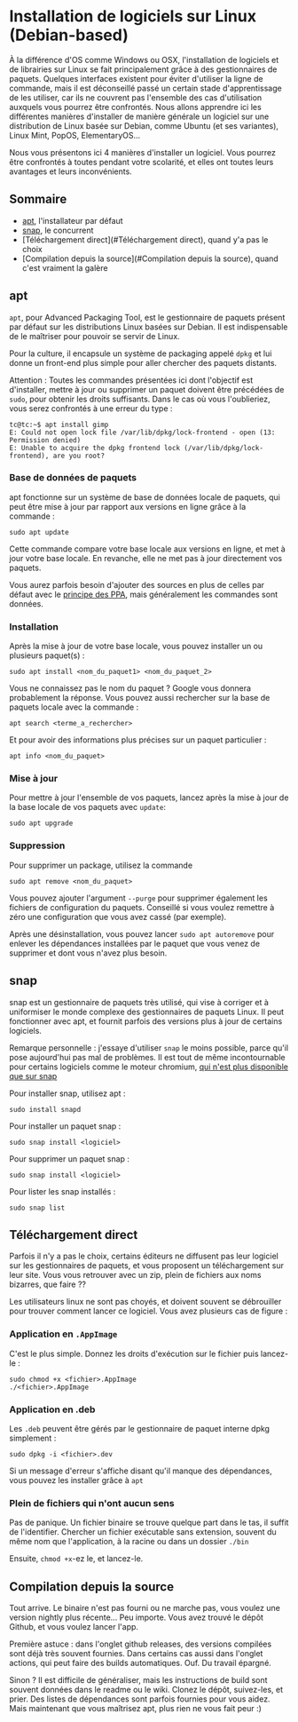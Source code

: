# Installation de logiciels sur Linux (Debian-based)

À la différence d'OS comme Windows ou OSX, l'installation de logiciels et de librairies sur Linux se fait principalement grâce à des gestionnaires de paquets. Quelques interfaces existent pour éviter d'utiliser la ligne de commande, mais il est déconseillé passé un certain stade d'apprentissage de les utiliser, car ils ne couvrent pas l'ensemble des cas d'utilisation auxquels vous pourrez être confrontés. Nous allons apprendre ici les différentes manières d'installer de manière générale un logiciel sur une distribution de Linux basée sur Debian, comme Ubuntu (et ses variantes), Linux Mint, PopOS, ElementaryOS...

Nous vous présentons ici 4 manières d'installer un logiciel. Vous pourrez être confrontés à toutes pendant votre scolarité, et elles ont toutes leurs avantages et leurs inconvénients.



## Sommaire 

- [apt](#apt), l'installateur par défaut
- [snap](#snap), le concurrent
- [Téléchargement direct](#Téléchargement direct), quand y'a pas le choix
- [Compilation depuis la source](#Compilation depuis la source), quand c'est vraiment la galère



## apt

`apt`, pour Advanced Packaging Tool, est le gestionnaire de paquets présent par défaut sur les distributions Linux basées sur Debian. Il est indispensable de le maîtriser pour pouvoir se servir de Linux.

Pour la culture, il encapsule un système de packaging appelé `dpkg` et lui donne un front-end plus simple pour aller chercher des paquets distants.

Attention : Toutes les commandes présentées ici dont l'objectif est d'installer, mettre à jour ou supprimer un paquet doivent être précédées de `sudo`, pour obtenir les droits suffisants. Dans le cas où vous l'oublieriez, vous serez confrontés à une erreur du type : 

```
tc@tc:~$ apt install gimp
E: Could not open lock file /var/lib/dpkg/lock-frontend - open (13: Permission denied)
E: Unable to acquire the dpkg frontend lock (/var/lib/dpkg/lock-frontend), are you root?
```

### Base de données de paquets

apt fonctionne sur un système de base de données locale de paquets, qui peut être mise à jour par rapport aux versions en ligne grâce à la commande :

```
sudo apt update
```

Cette commande compare votre base locale aux versions en ligne, et met à jour votre base locale. En revanche, elle ne met pas à jour directement vos paquets.

Vous aurez parfois besoin d'ajouter des sources en plus de celles par défaut avec le [principe des PPA](https://doc.ubuntu-fr.org/ppa), mais généralement les commandes sont données.

### Installation

Après la mise à jour de votre base locale, vous pouvez installer un ou plusieurs paquet(s) :

```
sudo apt install <nom_du_paquet1> <nom_du_paquet_2>
```

Vous ne connaissez pas le nom du paquet ? Google vous donnera probablement la réponse. Vous pouvez aussi rechercher sur la base de paquets locale avec la commande :

```
apt search <terme_a_rechercher>
```

Et pour avoir des informations plus précises sur un paquet particulier : 

```
apt info <nom_du_paquet>
```

### Mise à jour

Pour mettre à jour l'ensemble de vos paquets, lancez après la mise à jour de la base locale de vos paquets avec `update`:

```
sudo apt upgrade
```

### Suppression

Pour supprimer un package, utilisez la commande

```
sudo apt remove <nom_du_paquet>
```

Vous pouvez ajouter l'argument `--purge` pour supprimer également les fichiers de configuration du paquets. Conseillé si vous voulez remettre à zéro une configuration que vous avez cassé (par exemple).

Après une désinstallation, vous pouvez lancer `sudo apt autoremove` pour enlever les dépendances installées par le paquet que vous venez de supprimer et dont vous n'avez plus besoin.



## snap

snap est un gestionnaire de paquets très utilisé, qui vise à corriger et à uniformiser le monde complexe des gestionnaires de paquets Linux. Il peut fonctionner avec apt, et fournit parfois des versions plus à jour de certains logiciels.

Remarque personnelle : j'essaye d'utiliser `snap` le moins possible, parce qu'il pose aujourd'hui pas mal de problèmes. Il est tout de même incontournable pour certains logiciels comme le moteur chromium, [qui n'est plus disponible que sur snap](https://linuxize.com/post/how-to-install-chromium-web-browser-on-ubuntu-20-04/)

Pour installer snap, utilisez apt : 

```
sudo install snapd
```

Pour installer un paquet snap :

```
sudo snap install <logiciel>
```

Pour supprimer un paquet snap : 

```
sudo snap install <logiciel>
```

Pour lister les snap installés : 

```
sudo snap list
```



## Téléchargement direct

Parfois il n'y a pas le choix, certains éditeurs ne diffusent pas leur logiciel sur les gestionnaires de paquets, et vous proposent un téléchargement sur leur site. Vous vous retrouver avec un zip, plein de fichiers aux noms bizarres, que faire ??

Les utilisateurs linux ne sont pas choyés, et doivent souvent se débrouiller pour trouver comment lancer ce logiciel. Vous avez plusieurs cas de figure : 

### Application en `.AppImage` 

C'est le plus simple. Donnez les droits d'exécution sur le fichier puis lancez-le :

```
sudo chmod +x <fichier>.AppImage
./<fichier>.AppImage
```

### Application en .deb

Les `.deb` peuvent être gérés par le gestionnaire de paquet interne dpkg simplement : 

```
sudo dpkg -i <fichier>.dev
```

Si un message d'erreur s'affiche disant qu'il manque des dépendances, vous pouvez les installer grâce à `apt`

### Plein de fichiers qui n'ont aucun sens

Pas de panique. Un fichier binaire se trouve quelque part dans le tas, il suffit de l'identifier. Chercher un fichier exécutable sans extension, souvent du même nom que l'application, à la racine ou dans un dossier `./bin`

Ensuite, `chmod +x`-ez le, et lancez-le.

## Compilation depuis la source

Tout arrive. Le binaire n'est pas fourni ou ne marche pas, vous voulez une version nightly plus récente... Peu importe. Vous avez trouvé le dépôt Github, et vous voulez lancer l'app.

Première astuce : dans l'onglet github releases, des versions compilées sont déjà très souvent fournies. Dans certains cas aussi dans l'onglet actions, qui peut faire des builds automatiques. Ouf. Du travail épargné.

Sinon ? Il est difficile de généraliser, mais les instructions de build sont souvent données dans le readme ou le wiki. Clonez le dépôt, suivez-les, et prier. Des listes de dépendances sont parfois fournies pour vous aidez. Mais maintenant que vous maîtrisez apt, plus rien ne vous fait peur :)